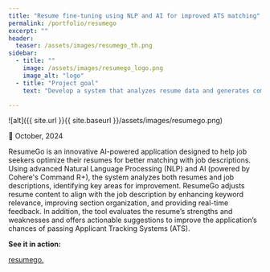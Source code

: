 ```yaml
---
title: "Resume fine-tuning using NLP and AI for improved ATS matching"
permalink: /portfolio/resumego
excerpt: ""
header:
  teaser: /assets/images/resumego_th.png
sidebar:
  - title: ""
    image: /assets/images/resumego_logo.png
    image_alt: "logo"
  - title: "Project goal"
    text: "Develop a system that analyzes resume data and generates comprehensive reports, translating raw resume details into clear, structured, and job-tailored summaries, improving alignment with job descriptions."

---
```


![alt]({{ site.url }}{{ site.baseurl }}/assets/images/resumego.png)

📅 October, 2024

ResumeGo is an innovative AI-powered application designed to help job seekers optimize their resumes for better matching with job descriptions. Using advanced Natural Language Processing (NLP) and AI (powered by Cohere's Command R+), the system analyzes both resumes and job descriptions, identifying key areas for improvement. ResumeGo adjusts resume content to align with the job description by enhancing keyword relevance, improving section organization, and providing real-time feedback. In addition, the tool evaluates the resume’s strengths and weaknesses and offers actionable suggestions to improve the application’s chances of passing Applicant Tracking Systems (ATS).

**See it in action:**

[resumego.](https://resumego.streamlit.app/)
